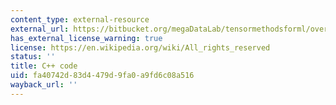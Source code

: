 ```yaml
---
content_type: external-resource
external_url: https://bitbucket.org/megaDataLab/tensormethodsforml/overview
has_external_license_warning: true
license: https://en.wikipedia.org/wiki/All_rights_reserved
status: ''
title: C++ code
uid: fa40742d-83d4-479d-9fa0-a9fd6c08a516
wayback_url: ''
---
```

